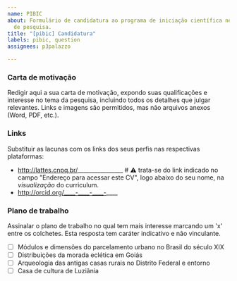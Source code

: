 ```yaml
---
name: PIBIC
about: Formulário de candidatura ao programa de iniciação científica neste projeto
  de pesquisa.
title: "[pibic] Candidatura"
labels: pibic, question
assignees: p3palazzo

---
```


### Carta de motivação

Redigir aqui a sua carta de motivação, expondo suas qualificações e interesse no tema da pesquisa, incluindo todos os detalhes que julgar relevantes. Links e imagens são permitidos, mas não arquivos anexos (Word, PDF, etc.).

### Links

Substituir as lacunas com os links dos seus perfis nas respectivas plataformas:

- http://lattes.cnpq.br/________________ # :warning: trata-se do link indicado no campo "Endereço para acessar este CV", logo abaixo do seu nome, na *visualização* do curriculum.
- http://orcid.org/____-____-____-____

### Plano de trabalho

Assinalar o plano de trabalho no qual tem mais interesse marcando um 'x' entre os colchetes. Esta resposta tem caráter indicativo e não vinculante.

- [ ] Módulos e dimensões do parcelamento urbano no Brasil do século XIX
- [ ] Distribuições da morada eclética em Goiás
- [ ] Arqueologia das antigas casas rurais no Distrito Federal e entorno
- [ ] Casa de cultura de Luziânia
